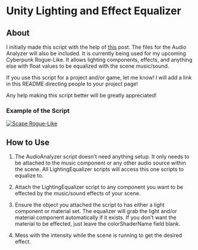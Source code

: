 # Unity Lighting and Effect Equalizer

## About

I initially made this script with the help of [this]() post. The files for the Audio Analyzer will also be included. It is currently being used for my upcoming Cyberpunk Rogue-Like. It allows lighting components, effects, and anything else with float values to be equalized with the scene music/sound. 

If you use this script for a project and/or game, let me know! I will add a link in this README directing people to your project page!

Any help making this script better will be greatly appreciated!

### Example of the Script

[![Scape Rogue-Like](http://img.youtube.com/vi/4N8u5OHmooo/0.jpg)](https://www.youtube.com/watch?v=4N8u5OHmooo)

## How to Use

1. The AudioAnalyzer script doesn't need anything setup. It only needs to be attached to the music component or any other audio source within the scene. All LightingEqualizer scripts will access this one scripts to equalize to.

2. Attach the LightingEqualizer script to any component you want to be effected by the music/sound effects of your scene.

3. Ensure the object you attached the script to has either a light component or material set. The equalizer will grab the light and/or material component automatically if it exists. If you don't want the material to be effected, just leave the colorShaderName field blank.

4. Mess with the intensity while the scene is running to get the desired effect.
